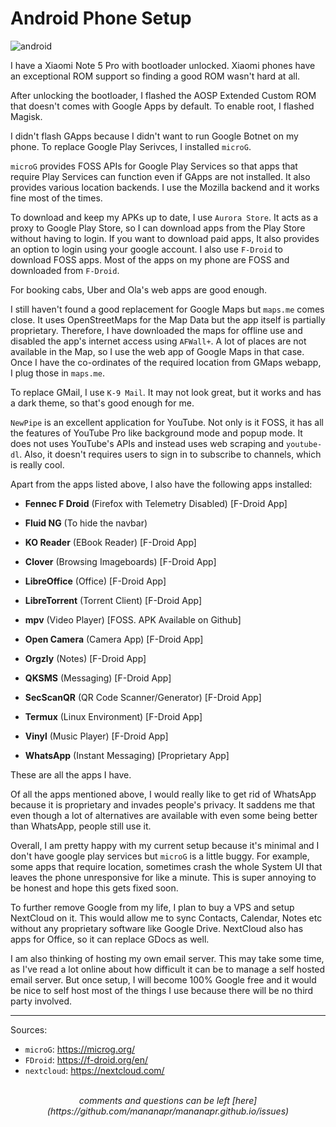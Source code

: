 # Android Phone Setup

<picture>
  <img src="/images/android.png" alt="android">
</picture>

I have a Xiaomi Note 5 Pro with bootloader unlocked. Xiaomi phones have an exceptional
ROM support so finding a good ROM wasn't hard at all.

After unlocking the bootloader, I flashed the AOSP Extended Custom ROM that doesn't comes with Google Apps by default.
To enable root, I flashed Magisk.

I didn't flash GApps because I didn't want to run Google Botnet on my phone.
To replace Google Play Serivces, I installed `microG`.

`microG` provides FOSS APIs for Google Play Services so that apps that require Play Services can function
even if GApps are not installed. It also provides various location backends. I use the Mozilla backend and it works fine most of the times.

To download and keep my APKs up to date, I use `Aurora Store`. It acts as a proxy to Google Play Store, so I can download apps
from the Play Store without having to login. If you want to download paid apps, It also provides an option to login using your
google account.
I also use `F-Droid` to download FOSS apps. Most of the apps on my phone are FOSS and downloaded from `F-Droid`.

For booking cabs, Uber and Ola's web apps are good enough.

I still haven't found a good replacement for Google Maps but `maps.me` comes close. It uses OpenStreetMaps for the Map Data
but the app itself is partially proprietary. Therefore, I have downloaded the maps for offline use and disabled the app's
internet access using `AFWall+`. A lot of places are not available in the Map, so I use the web app of Google Maps
in that case. Once I have the co-ordinates of the required location from GMaps webapp, I plug those in `maps.me`.

To replace GMail, I use `K-9 Mail`. It may not look great, but it works and has a dark theme, so that's good enough for me.

`NewPipe` is an excellent application for YouTube. Not only is it FOSS, it has all the features of YouTube Pro like background mode
and popup mode. It does not uses YouTube's APIs and instead uses web scraping and `youtube-dl`.
Also, it doesn't requires users to sign in to subscribe to channels, which is really cool.

Apart from the apps listed above, I also have the following apps installed:

 - **Fennec F Droid** (Firefox with Telemetry Disabled) [F-Droid App]

 - **Fluid NG** (To hide the navbar)

 - **KO Reader** (EBook Reader) [F-Droid App]

 - **Clover** (Browsing Imageboards) [F-Droid App]

 - **LibreOffice** (Office) [F-Droid App]

 - **LibreTorrent** (Torrent Client) [F-Droid App]

 - **mpv** (Video Player) [FOSS. APK Available on Github]

 - **Open Camera** (Camera App) [F-Droid App]

 - **Orgzly** (Notes) [F-Droid App]

 - **QKSMS** (Messaging) [F-Droid App]

 - **SecScanQR** (QR Code Scanner/Generator) [F-Droid App]

 - **Termux** (Linux Environment) [F-Droid App]

 - **Vinyl** (Music Player) [F-Droid App]

 - **WhatsApp** (Instant Messaging) [Proprietary App]

These are all the apps I have.

Of all the apps mentioned above, I would really like to get rid of WhatsApp
because it is proprietary and invades people's privacy. It saddens me that even though
a lot of alternatives are available with even some being better than WhatsApp,
people still use it.

Overall, I am pretty happy with my current setup because it's minimal and I don't have google play services
but `microG` is a little buggy. For example, some apps that require location, sometimes crash the whole System UI that
leaves the phone unresponsive for like a minute. This is super annoying to be honest and hope this gets fixed soon.

To further remove Google from my life, I plan to buy a VPS and setup NextCloud on it. This
would allow me to sync Contacts, Calendar, Notes etc without any proprietary software like Google Drive.
NextCloud also has apps for Office, so it can replace GDocs as well.

I am also thinking of hosting my own email server. This may take some time, as I've read a lot online
about how difficult it can be to manage a self hosted email server. But once setup, I will become 100% Google free
and it would be nice to self host most of the things I use because there will be no third party involved. 

---

Sources:

- `microG`: <https://microg.org/>
- `FDroid`: <https://f-droid.org/en/>
- `nextcloud`: <https://nextcloud.com/>

<br>
<center><i>
comments and questions can be left [here](https://github.com/mananapr/mananapr.github.io/issues)
</i></center>
